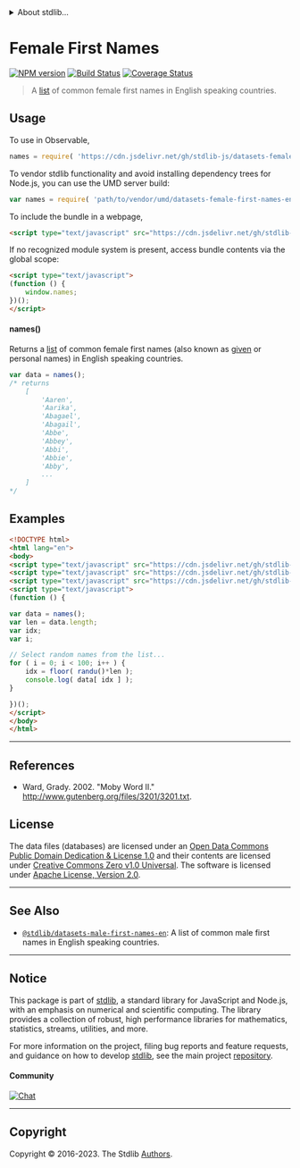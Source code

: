 <!--

@license Apache-2.0

Copyright (c) 2018 The Stdlib Authors.

Licensed under the Apache License, Version 2.0 (the "License");
you may not use this file except in compliance with the License.
You may obtain a copy of the License at

   http://www.apache.org/licenses/LICENSE-2.0

Unless required by applicable law or agreed to in writing, software
distributed under the License is distributed on an "AS IS" BASIS,
WITHOUT WARRANTIES OR CONDITIONS OF ANY KIND, either express or implied.
See the License for the specific language governing permissions and
limitations under the License.

-->


<details>
  <summary>
    About stdlib...
  </summary>
  <p>We believe in a future in which the web is a preferred environment for numerical computation. To help realize this future, we've built stdlib. stdlib is a standard library, with an emphasis on numerical and scientific computation, written in JavaScript (and C) for execution in browsers and in Node.js.</p>
  <p>The library is fully decomposable, being architected in such a way that you can swap out and mix and match APIs and functionality to cater to your exact preferences and use cases.</p>
  <p>When you use stdlib, you can be absolutely certain that you are using the most thorough, rigorous, well-written, studied, documented, tested, measured, and high-quality code out there.</p>
  <p>To join us in bringing numerical computing to the web, get started by checking us out on <a href="https://github.com/stdlib-js/stdlib">GitHub</a>, and please consider <a href="https://opencollective.com/stdlib">financially supporting stdlib</a>. We greatly appreciate your continued support!</p>
</details>

# Female First Names

[![NPM version][npm-image]][npm-url] [![Build Status][test-image]][test-url] [![Coverage Status][coverage-image]][coverage-url] <!-- [![dependencies][dependencies-image]][dependencies-url] -->

> A [list][@ward:2002a] of common female first names in English speaking countries.



<section class="usage">

## Usage

To use in Observable,

```javascript
names = require( 'https://cdn.jsdelivr.net/gh/stdlib-js/datasets-female-first-names-en@v0.1.0-umd/browser.js' )
```

To vendor stdlib functionality and avoid installing dependency trees for Node.js, you can use the UMD server build:

```javascript
var names = require( 'path/to/vendor/umd/datasets-female-first-names-en/index.js' )
```

To include the bundle in a webpage,

```html
<script type="text/javascript" src="https://cdn.jsdelivr.net/gh/stdlib-js/datasets-female-first-names-en@v0.1.0-umd/browser.js"></script>
```

If no recognized module system is present, access bundle contents via the global scope:

```html
<script type="text/javascript">
(function () {
    window.names;
})();
</script>
```

#### names()

Returns a [list][@ward:2002a] of common female first names (also known as [given][given-name] or personal names) in English speaking countries.

```javascript
var data = names();
/* returns
    [
        'Aaren',
        'Aarika',
        'Abagael',
        'Abagail',
        'Abbe',
        'Abbey',
        'Abbi',
        'Abbie',
        'Abby',
        ...
    ]
*/
```

</section>

<!-- /.usage -->

<section class="examples">

<!-- TODO: more creative example. -->

## Examples

<!-- eslint no-undef: "error" -->

```html
<!DOCTYPE html>
<html lang="en">
<body>
<script type="text/javascript" src="https://cdn.jsdelivr.net/gh/stdlib-js/math-base-special-floor@umd/browser.js"></script>
<script type="text/javascript" src="https://cdn.jsdelivr.net/gh/stdlib-js/random-base-randu@umd/browser.js"></script>
<script type="text/javascript" src="https://cdn.jsdelivr.net/gh/stdlib-js/datasets-female-first-names-en@v0.1.0-umd/browser.js"></script>
<script type="text/javascript">
(function () {

var data = names();
var len = data.length;
var idx;
var i;

// Select random names from the list...
for ( i = 0; i < 100; i++ ) {
    idx = floor( randu()*len );
    console.log( data[ idx ] );
}

})();
</script>
</body>
</html>
```

</section>

<!-- /.examples -->



* * *

<section class="references">

## References

-   Ward, Grady. 2002. "Moby Word II." <http://www.gutenberg.org/files/3201/3201.txt>.

</section>

<!-- /.references -->

<!-- <license> -->

## License

The data files (databases) are licensed under an [Open Data Commons Public Domain Dedication & License 1.0][pddl-1.0] and their contents are licensed under [Creative Commons Zero v1.0 Universal][cc0]. The software is licensed under [Apache License, Version 2.0][apache-license].

<!-- </license> -->

<!-- Section for related `stdlib` packages. Do not manually edit this section, as it is automatically populated. -->

<section class="related">

* * *

## See Also

-   <span class="package-name">[`@stdlib/datasets-male-first-names-en`][@stdlib/datasets/male-first-names-en]</span><span class="delimiter">: </span><span class="description">A list of common male first names in English speaking countries.</span>

</section>

<!-- /.related -->

<!-- Section for all links. Make sure to keep an empty line after the `section` element and another before the `/section` close. -->


<section class="main-repo" >

* * *

## Notice

This package is part of [stdlib][stdlib], a standard library for JavaScript and Node.js, with an emphasis on numerical and scientific computing. The library provides a collection of robust, high performance libraries for mathematics, statistics, streams, utilities, and more.

For more information on the project, filing bug reports and feature requests, and guidance on how to develop [stdlib][stdlib], see the main project [repository][stdlib].

#### Community

[![Chat][chat-image]][chat-url]

---

## Copyright

Copyright &copy; 2016-2023. The Stdlib [Authors][stdlib-authors].

</section>

<!-- /.stdlib -->

<!-- Section for all links. Make sure to keep an empty line after the `section` element and another before the `/section` close. -->

<section class="links">

[npm-image]: http://img.shields.io/npm/v/@stdlib/datasets-female-first-names-en.svg
[npm-url]: https://npmjs.org/package/@stdlib/datasets-female-first-names-en

[test-image]: https://github.com/stdlib-js/datasets-female-first-names-en/actions/workflows/test.yml/badge.svg?branch=v0.1.0
[test-url]: https://github.com/stdlib-js/datasets-female-first-names-en/actions/workflows/test.yml?query=branch:v0.1.0

[coverage-image]: https://img.shields.io/codecov/c/github/stdlib-js/datasets-female-first-names-en/main.svg
[coverage-url]: https://codecov.io/github/stdlib-js/datasets-female-first-names-en?branch=main

<!--

[dependencies-image]: https://img.shields.io/david/stdlib-js/datasets-female-first-names-en.svg
[dependencies-url]: https://david-dm.org/stdlib-js/datasets-female-first-names-en/main

-->

[chat-image]: https://img.shields.io/gitter/room/stdlib-js/stdlib.svg
[chat-url]: https://app.gitter.im/#/room/#stdlib-js_stdlib:gitter.im

[stdlib]: https://github.com/stdlib-js/stdlib

[stdlib-authors]: https://github.com/stdlib-js/stdlib/graphs/contributors

[cli-section]: https://github.com/stdlib-js/datasets-female-first-names-en#cli
[cli-url]: https://github.com/stdlib-js/datasets-female-first-names-en/tree/cli
[@stdlib/datasets-female-first-names-en]: https://github.com/stdlib-js/datasets-female-first-names-en/tree/main

[umd]: https://github.com/umdjs/umd
[es-module]: https://developer.mozilla.org/en-US/docs/Web/JavaScript/Guide/Modules

[deno-url]: https://github.com/stdlib-js/datasets-female-first-names-en/tree/deno
[umd-url]: https://github.com/stdlib-js/datasets-female-first-names-en/tree/umd
[esm-url]: https://github.com/stdlib-js/datasets-female-first-names-en/tree/esm
[branches-url]: https://github.com/stdlib-js/datasets-female-first-names-en/blob/main/branches.md

[pddl-1.0]: http://opendatacommons.org/licenses/pddl/1.0/

[cc0]: https://creativecommons.org/publicdomain/zero/1.0

[apache-license]: https://www.apache.org/licenses/LICENSE-2.0

[given-name]: https://en.wikipedia.org/wiki/Given_name

[@ward:2002a]: http://www.gutenberg.org/files/3201/3201.txt

<!-- <related-links> -->

[@stdlib/datasets/male-first-names-en]: https://github.com/stdlib-js/datasets-male-first-names-en/tree/umd

<!-- </related-links> -->

</section>

<!-- /.links -->
